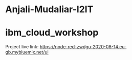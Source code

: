 # Anjali-Mudaliar-I2IT

# ibm_cloud_workshop

Project live link: https://node-red-zwdgu-2020-08-14.eu-gb.mybluemix.net/ui
